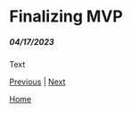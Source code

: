 # Finalizing MVP
##### 04/17/2023

Text

[Previous](entry04.md) | [Next](entry06.md)

[Home](../README.md)
